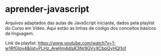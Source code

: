 # aprender-javascript
Arquivos adaptados das aulas de JavaScript iniciante, dados pela playlist do Curso em Vídeo. 
Aqui estão as linhas de código dos conceitos básicos da linguagem.

Link da playlist: https://www.youtube.com/watch?v=1-w1RfGIov4&list=PLHz_AreHm4dlsK3Nr9GVvXCbpQyHQl1o1
